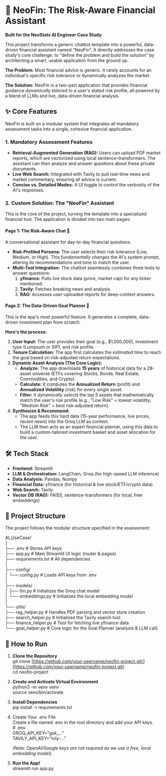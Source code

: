 # **💸 NeoFin: The Risk-Aware Financial Assistant**

**Built for the NeoStats AI Engineer Case Study**

This project transforms a generic chatbot template into a powerful, data-driven financial assistant named "NeoFin". It directly addresses the case study's core challenge: to "define the problem and build the solution" by architecting a smart, usable application from the ground up.

**The Problem:** Most financial advice is generic. It rarely accounts for an individual's specific risk tolerance or dynamically analyzes the market.

**The Solution:** NeoFin is a two-part application that provides financial guidance *dynamically tailored* to a user's stated risk profile, all powered by a blend of LLMs and live, data-driven financial analysis.

## **✨ Core Features**

NeoFin is built on a modular system that integrates all mandatory assessment tasks into a single, cohesive financial application.

### **1\. Mandatory Assessment Features**

* **Retrieval-Augmented Generation (RAG):** Users can upload PDF market reports, which are vectorized using local sentence-transformers. The assistant can then analyze and answer questions about these private documents.  
* **Live Web Search:** Integrated with Tavily to pull real-time news and market commentary, ensuring all advice is current.  
* **Concise vs. Detailed Modes:** A UI toggle to control the verbosity of the AI's responses.

### **2\. Custom Solution: The "NeoFin" Assistant**

This is the core of the project, turning the template into a specialized financial tool. The application is divided into two main pages:

#### **Page 1: The Risk-Aware Chat 💬**

A conversational assistant for day-to-day financial questions.

* **Risk-Profiled Persona:** The user selects their risk tolerance (Low, Medium, or High). This *fundamentally changes* the AI's system prompt, altering its recommendations and tone to match the user.  
* **Multi-Tool Integration:** The chatbot seamlessly combines three tools to answer questions:  
  1. **yfinance:** Pulls live stock data (price, market cap) for any ticker mentioned.  
  2. **Tavily:** Fetches breaking news and analysis.  
  3. **RAG:** Accesses user-uploaded reports for deep-context answers.

#### **Page 2: The Data-Driven Goal Planner 🎯**

This is the app's most powerful feature. It generates a complete, data-driven investment plan from scratch.

**Here's the process:**

1. **User Input:** The user provides their goal (e.g., $1,000,000), investment type (Lumpsum or SIP), and risk profile.  
2. **Tenure Calculation:** The app first calculates the *estimated time* to reach the goal based on risk-adjusted return expectations.  
3. **Dynamic Asset Analysis (The Core Logic):**  
   * **Analyze:** The app downloads **15 years** of historical data for a 28-asset universe (ETFs covering Stocks, Bonds, Real Estate, Commodities, and Crypto).  
   * **Calculate:** It computes the **Annualized Return** (profit) and **Annualized Volatility** (risk) for every single asset.  
   * **Filter:** It *dynamically selects* the top 5 assets that mathematically match the user's risk profile (e.g., "Low Risk" \= lowest volatility; "Medium Risk" \= best risk-adjusted return).  
4. **Synthesize & Recommend:**  
   * The app feeds this hard data (15-year performance, live prices, recent news) into the Groq LLM as context.  
   * The LLM then acts as an expert financial planner, using this data to build a custom-tailored investment basket and asset allocation for the user.

## **🛠️ Tech Stack**

* **Frontend:** Streamlit  
* **LLM & Orchestration:** LangChain, Groq (for high-speed LLM inference)  
* **Data Analysis:** Pandas, Numpy  
* **Financial Data:** yfinance (for historical & live stock/ETF/crypto data)  
* **Web Search:** Tavily  
* **Vector DB (RAG):** FAISS, sentence-transformers (for local, free embeddings)

## **📂 Project Structure**

The project follows the modular structure specified in the assessment:

AI\_UseCase/  
│  
├── .env                  \# Stores API keys  
├── app.py                \# Main Streamlit UI logic (router & pages)  
├── requirements.txt      \# All dependencies  
│  
├── config/  
│   └── config.py         \# Loads API keys from .env  
│  
├── models/  
│   ├── llm.py            \# Initializes the Groq chat model  
│   └── embeddings.py     \# Initializes the local embedding model  
│  
└── utils/  
    ├── rag\_helper.py       \# Handles PDF parsing and vector store creation  
    ├── search\_helper.py    \# Initializes the Tavily search tool  
    ├── finance\_helper.py   \# Tool for fetching live yfinance data  
    └── goal\_helper.py      \# Core logic for the Goal Planner (analysis & LLM call)

## **🚀 How to Run**

1. **Clone the Repository**  
   git clone \[https://github.com/your-username/neofin-project.git\](https://github.com/your-username/neofin-project.git)  
   cd neofin-project

2. **Create and Activate Virtual Environment**  
   python3 \-m venv venv  
   source venv/bin/activate

3. **Install Dependencies**  
   pip install \-r requirements.txt

4. Create Your .env File  
   Create a file named .env in the root directory and add your API keys.  
   \# .env  
   GROQ\_API\_KEY="gsk\_..."  
   TAVILY\_API\_KEY="tvly-..."

   *(Note: OpenAI/Google keys are not required as we use a free, local embedding model).*  
5. **Run the App\!**  
   streamlit run app.py  
